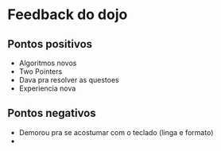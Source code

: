 # Feedback do dojo

## Pontos positivos
- Algoritmos novos
- Two Pointers
- Dava pra resolver as questoes 
- Experiencia nova

## Pontos negativos
- Demorou pra se acostumar com o teclado (linga e formato)
- 